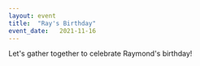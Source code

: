 ```yaml
---
layout: event
title:  "Ray's Birthday"
event_date:   2021-11-16
---
```


Let's gather together to celebrate Raymond's birthday!